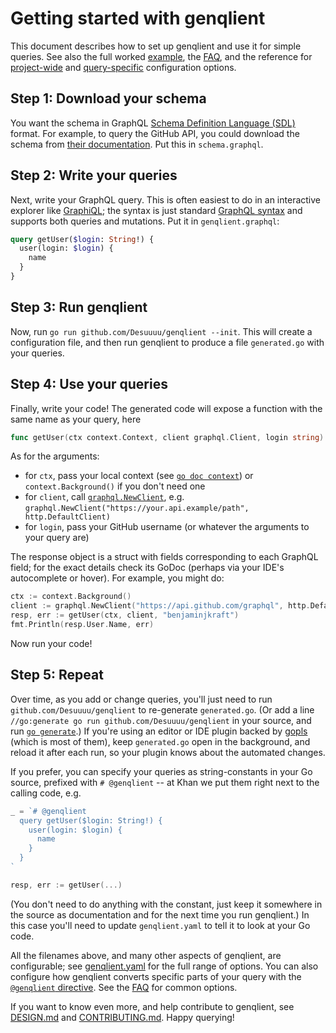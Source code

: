 # Getting started with genqlient

This document describes how to set up genqlient and use it for simple queries.  See also the full worked [example](../example), the [FAQ](FAQ.md), and the reference for [project-wide](genqlient.yaml) and [query-specific](genqlient_directive.graphql) configuration options.

## Step 1: Download your schema

You want the schema in GraphQL [Schema Definition Language (SDL)](https://graphql.org/learn/schema/#type-language) format.  For example, to query the GitHub API, you could download the schema from [their documentation](https://docs.github.com/en/graphql/overview/public-schema).  Put this in `schema.graphql`.

## Step 2: Write your queries

Next, write your GraphQL query.  This is often easiest to do in an interactive explorer like [GraphiQL](https://github.com/graphql/graphiql/tree/main/packages/graphiql#readme); the syntax is just standard [GraphQL syntax](https://graphql.org/learn/queries/) and supports both queries and mutations.  Put it in `genqlient.graphql`:
```graphql
query getUser($login: String!) {
  user(login: $login) {
    name
  }
}
```

## Step 3: Run genqlient

Now, run `go run github.com/Desuuuu/genqlient --init`.  This will create a configuration file, and then run genqlient to produce a file `generated.go` with your queries.

## Step 4: Use your queries

Finally, write your code!  The generated code will expose a function with the same name as your query, here
```go
func getUser(ctx context.Context, client graphql.Client, login string) (*getUserResponse, error)
```

As for the arguments:
- for `ctx`, pass your local context (see [`go doc context`](https://pkg.go.dev/context)) or `context.Background()` if you don't need one
- for `client`, call [`graphql.NewClient`](https://pkg.go.dev/github.com/Desuuuu/genqlient/graphql), e.g. `graphql.NewClient("https://your.api.example/path", http.DefaultClient)`
- for `login`, pass your GitHub username (or whatever the arguments to your query are)

The response object is a struct with fields corresponding to each GraphQL field; for the exact details check its GoDoc (perhaps via your IDE's autocomplete or hover).  For example, you might do:
```go
ctx := context.Background()
client := graphql.NewClient("https://api.github.com/graphql", http.DefaultClient)
resp, err := getUser(ctx, client, "benjaminjkraft")
fmt.Println(resp.User.Name, err)
```

Now run your code!

## Step 5: Repeat

Over time, as you add or change queries, you'll just need to run `github.com/Desuuuu/genqlient` to re-generate `generated.go`.  (Or add a line `//go:generate go run github.com/Desuuuu/genqlient` in your source, and run [`go generate`](https://go.dev/blog/generate).)  If you're using an editor or IDE plugin backed by [gopls](https://github.com/golang/tools/blob/master/gopls/README.md) (which is most of them), keep `generated.go` open in the background, and reload it after each run, so your plugin knows about the automated changes.

If you prefer, you can specify your queries as string-constants in your Go source, prefixed with `# @genqlient` -- at Khan we put them right next to the calling code, e.g.
```go
_ = `# @genqlient
  query getUser($login: String!) {
    user(login: $login) {
      name
    }
  }
`

resp, err := getUser(...)
```
(You don't need to do anything with the constant, just keep it somewhere in the source as documentation and for the next time you run genqlient.)  In this case you'll need to update `genqlient.yaml` to tell it to look at your Go code.

All the filenames above, and many other aspects of genqlient, are configurable; see [genqlient.yaml](genqlient.yaml) for the full range of options.  You can also configure how genqlient converts specific parts of your query with the [`@genqlient` directive](genqlient_directive.graphql).  See the [FAQ](FAQ.md) for common options.

If you want to know even more, and help contribute to genqlient, see [DESIGN.md](DESIGN.md) and [CONTRIBUTING.md](CONTRIBUTING.md).  Happy querying!
